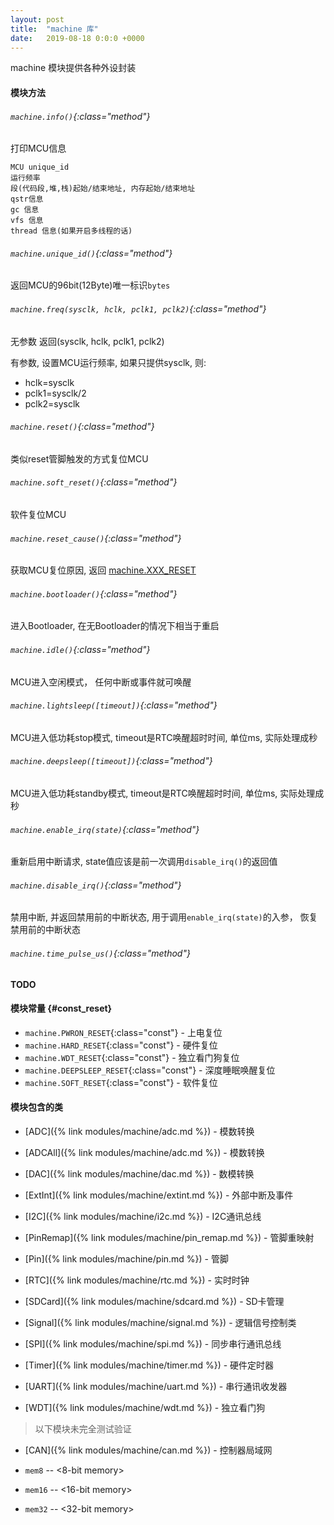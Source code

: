 ```yaml
---
layout: post
title:  "machine 库"
date:   2019-08-18 0:0:0 +0000
---
```


machine 模块提供各种外设封装

#### 模块方法

###### `machine.info()`{:class="method"}

打印MCU信息

```
MCU unique_id
运行频率
段(代码段,堆,栈)起始/结束地址, 内存起始/结束地址
qstr信息
gc 信息
vfs 信息
thread 信息(如果开启多线程的话)
```

###### `machine.unique_id()`{:class="method"}

返回MCU的96bit(12Byte)唯一标识`bytes`

###### `machine.freq(sysclk, hclk, pclk1, pclk2)`{:class="method"}

无参数 返回(sysclk, hclk, pclk1, pclk2)

有参数, 设置MCU运行频率, 如果只提供sysclk, 则:
- hclk=sysclk
- pclk1=sysclk/2
- pclk2=sysclk

###### `machine.reset()`{:class="method"}

类似reset管脚触发的方式复位MCU

###### `machine.soft_reset()`{:class="method"}

软件复位MCU

###### `machine.reset_cause()`{:class="method"}

获取MCU复位原因, 返回 [machine.XXX_RESET](#const_reset)

###### `machine.bootloader()`{:class="method"}

进入Bootloader, 在无Bootloader的情况下相当于重启

###### `machine.idle()`{:class="method"}

MCU进入空闲模式， 任何中断或事件就可唤醒

###### `machine.lightsleep([timeout])`{:class="method"}

MCU进入低功耗stop模式, timeout是RTC唤醒超时时间, 单位ms, 实际处理成秒

###### `machine.deepsleep([timeout])`{:class="method"}

MCU进入低功耗standby模式, timeout是RTC唤醒超时时间, 单位ms, 实际处理成秒

###### `machine.enable_irq(state)`{:class="method"}

重新启用中断请求, state值应该是前一次调用`disable_irq()`的返回值

###### `machine.disable_irq()`{:class="method"}

禁用中断, 并返回禁用前的中断状态, 用于调用`enable_irq(state)`的入参， 恢复禁用前的中断状态

###### `machine.time_pulse_us()`{:class="method"}

__TODO__

#### 模块常量 {#const_reset}

- `machine.PWRON_RESET`{:class="const"} - 上电复位
- `machine.HARD_RESET`{:class="const"} - 硬件复位
- `machine.WDT_RESET`{:class="const"} - 独立看门狗复位
- `machine.DEEPSLEEP_RESET`{:class="const"} - 深度睡眠唤醒复位
- `machine.SOFT_RESET`{:class="const"} - 软件复位


#### 模块包含的类

- [ADC]({% link modules/machine/adc.md %}) - 模数转换

- [ADCAll]({% link modules/machine/adc.md %}) - 模数转换

- [DAC]({% link modules/machine/dac.md %}) - 数模转换

- [ExtInt]({% link modules/machine/extint.md %}) - 外部中断及事件

- [I2C]({% link modules/machine/i2c.md %}) - I2C通讯总线

- [PinRemap]({% link modules/machine/pin_remap.md %}) - 管脚重映射

- [Pin]({% link modules/machine/pin.md %}) - 管脚

- [RTC]({% link modules/machine/rtc.md %}) - 实时时钟

- [SDCard]({% link modules/machine/sdcard.md %}) - SD卡管理

- [Signal]({% link modules/machine/signal.md %}) - 逻辑信号控制类

- [SPI]({% link modules/machine/spi.md %}) - 同步串行通讯总线

- [Timer]({% link modules/machine/timer.md %}) - 硬件定时器

- [UART]({% link modules/machine/uart.md %}) - 串行通讯收发器

- [WDT]({% link modules/machine/wdt.md %}) - 独立看门狗


> 以下模块未完全测试验证

- [CAN]({% link modules/machine/can.md %}) - 控制器局域网

- `mem8` -- <8-bit memory>
- `mem16` -- <16-bit memory>
- `mem32` -- <32-bit memory>
